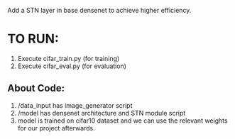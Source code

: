 Add a STN layer in base densenet to achieve higher efficiency. 
# TO RUN:
1. Execute cifar_train.py  (for training)
2. Execute cifar_eval.py   (for evaluation)

## About Code:
1. /data_input has image_generator script
2. /model has densenet architecture and STN module script
3. model is trained on cifar10 dataset and we can use the relevant weights for our project afterwards.
